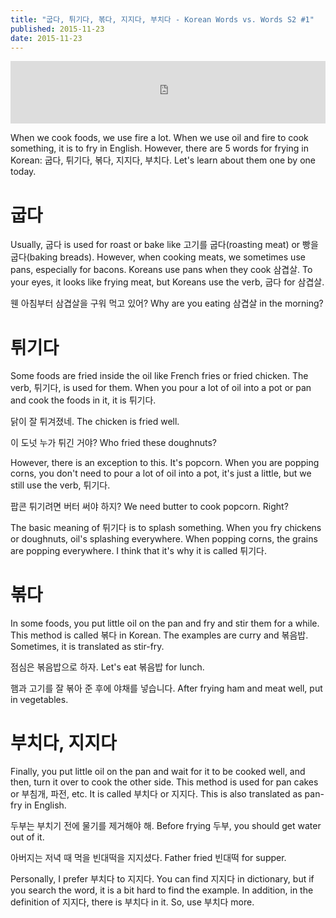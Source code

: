 ```yaml
---
title: "굽다, 튀기다, 볶다, 지지다, 부치다 - Korean Words vs. Words S2 #1"
published: 2015-11-23
date: 2015-11-23
---
```

<iframe id="audio_iframe" src="https://www.podbean.com/media/player/w3g7j-5a6c37?skin=8" width="100%" height="100" frameborder="0" scrolling="no"></iframe>

When we cook foods, we use fire a lot. When we use oil and fire to cook something, it is to fry in English. However, there are 5 words for frying in Korean: 굽다, 튀기다, 볶다, 지지다, 부치다. Let's learn about them one by one today.

#  굽다

Usually, 굽다 is used for roast or bake like 고기를 굽다(roasting meat) or 빵을 굽다(baking breads). However, when cooking meats, we sometimes use pans, especially for bacons. Koreans use pans when they cook 삼겹살. To your eyes, it looks like frying meat, but Koreans use the verb, 굽다 for 삼겹살.

웬 아침부터 삼겹살을 구워 먹고 있어?
Why are you eating 삼겹살 in the morning?

#  튀기다

Some foods are fried inside the oil like French fries or fried chicken. The verb, 튀기다, is used for them. When you pour a lot of oil into a pot or pan and cook the foods in it, it is 튀기다.

닭이 잘 튀겨졌네.
The chicken is fried well.

이 도넛 누가 튀긴 거야?
Who fried these doughnuts?

However, there is an exception to this. It's popcorn. When you are popping corns, you don't need to pour a lot of oil into a pot, it's just a little, but we still use the verb, 튀기다.

팝콘 튀기려면 버터 써야 하지?
We need butter to cook popcorn. Right?

The basic meaning of 튀기다 is to splash something. When you fry chickens or doughnuts, oil's splashing everywhere. When popping corns, the grains are popping everywhere. I think that it's why it is called 튀기다.

#  볶다

In some foods, you put little oil on the pan and fry and stir them for a while. This method is called 볶다 in Korean. The examples are curry and 볶음밥. Sometimes, it is translated as stir-fry.

점심은 볶음밥으로 하자.
Let's eat 볶음밥 for lunch.

햄과 고기를 잘 볶아 준 후에 야채를 넣습니다.
After frying ham and meat well, put in vegetables.

#  부치다, 지지다

Finally, you put little oil on the pan and wait for it to be cooked well, and then, turn it over to cook the other side. This method is used for pan cakes or 부침개, 파전, etc. It is called 부치다 or 지지다. This is also translated as pan-fry in English.

두부는 부치기 전에 물기를 제거해야 해.
Before frying 두부, you should get water out of it.

아버지는 저녁 때 먹을 빈대떡을 지지셨다.
Father fried 빈대떡 for supper.

Personally, I prefer 부치다 to 지지다. You can find 지지다 in dictionary, but if you search the word, it is a bit hard to find the example. In addition, in the definition of 지지다, there is 부치다 in it. So, use 부치다 more.